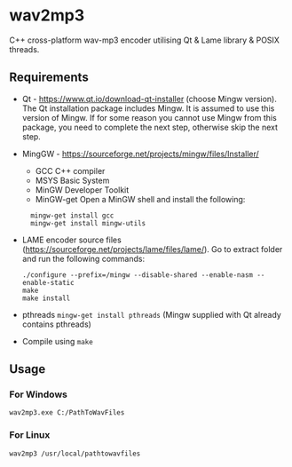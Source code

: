 # wav2mp3
C++ cross-platform wav-mp3 encoder utilising Qt &amp; Lame library &amp; POSIX threads.

## Requirements
*  Qt - https://www.qt.io/download-qt-installer (choose Mingw version). The Qt installation package includes Mingw.
   It is assumed to use this version of Mingw. If for some reason you cannot use Mingw from this package, you need 
   to complete the next step, otherwise skip the next step.
*  MingGW - https://sourceforge.net/projects/mingw/files/Installer/
   *  GCC C++ compiler
   *  MSYS Basic System
   *  MinGW Developer Toolkit
   *  MinGW-get
   Open a MinGW shell and install the following:
   ```
	 mingw-get install gcc
	 mingw-get install mingw-utils
	 ```

*  LAME encoder source files (https://sourceforge.net/projects/lame/files/lame/).
   Go to extract folder and run the following commands:
     ```
     ./configure --prefix=/mingw --disable-shared --enable-nasm --enable-static
     make
     make install
     ```
* pthreads ```mingw-get install pthreads``` (Mingw supplied with Qt already contains pthreads)

*  Compile using `make` 

## Usage
### For Windows
   `wav2mp3.exe C:/PathToWavFiles`
   
### For Linux
   `wav2mp3 /usr/local/pathtowavfiles`
